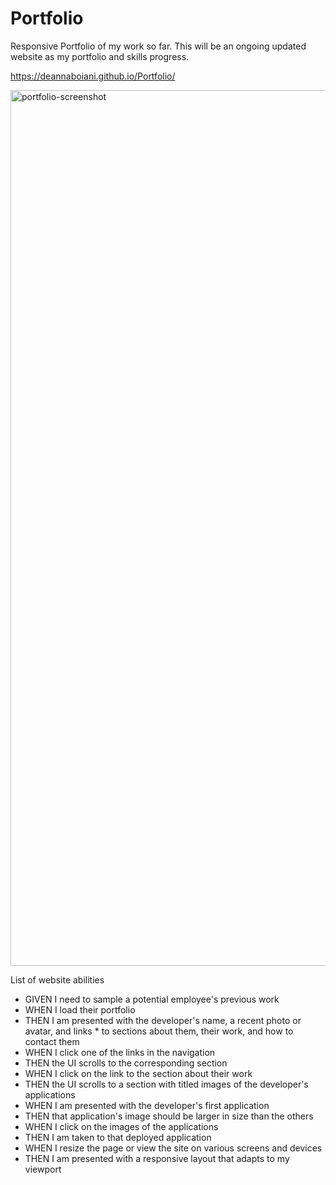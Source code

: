 # Portfolio 	
Responsive Portfolio of my work so far. This will be an ongoing updated website as my portfolio and skills progress.

https://deannaboiani.github.io/Portfolio/

<img width="1401" alt="portfolio-screenshot" src="https://user-images.githubusercontent.com/89818334/134292718-3ea09779-5473-4aea-be41-62765fd95775.png">


List of website abilities

* GIVEN I need to sample a potential employee's previous work
* WHEN I load their portfolio
* THEN I am presented with the developer's name, a recent photo or avatar, and links * to sections about them, their work, and how to contact them
* WHEN I click one of the links in the navigation
* THEN the UI scrolls to the corresponding section
* WHEN I click on the link to the section about their work
* THEN the UI scrolls to a section with titled images of the developer's applications
* WHEN I am presented with the developer's first application
* THEN that application's image should be larger in size than the others
* WHEN I click on the images of the applications
* THEN I am taken to that deployed application
* WHEN I resize the page or view the site on various screens and devices
* THEN I am presented with a responsive layout that adapts to my viewport
